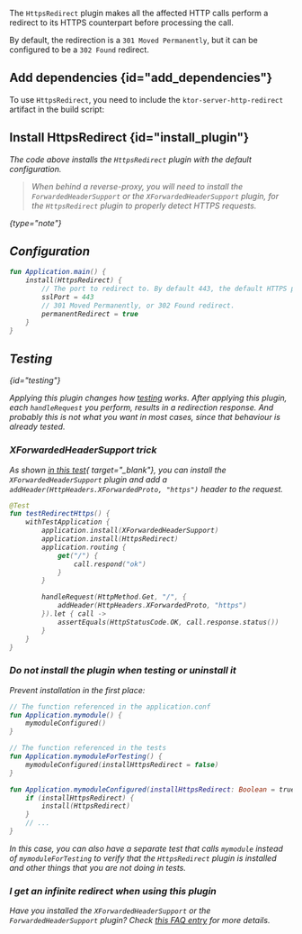 [//]: # (title: HttpsRedirect)

<include src="lib.xml" include-id="outdated_warning"/>

The `HttpsRedirect` plugin makes all the affected HTTP calls perform a redirect to its
HTTPS counterpart before processing the call.

By default, the redirection is a `301 Moved Permanently`,
but it can be configured to be a `302 Found` redirect.

## Add dependencies {id="add_dependencies"}
To use `HttpsRedirect`, you need to include the `ktor-server-http-redirect` artifact in the build script:
<var name="artifact_name" value="ktor-server-http-redirect"/>
<include src="lib.xml" include-id="add_ktor_artifact"/>


## Install HttpsRedirect {id="install_plugin"}

<var name="plugin_name" value="HttpsRedirect"/>
<include src="lib.xml" include-id="install_plugin"/>

The code above installs the `HttpsRedirect` plugin with the default configuration.

>When behind a reverse-proxy, you will need to install the `ForwardedHeaderSupport` or the `XForwardedHeaderSupport`
>plugin, for the `HttpsRedirect` plugin to properly detect HTTPS requests.
>
{type="note"}

## Configuration

```kotlin
fun Application.main() {
    install(HttpsRedirect) {
        // The port to redirect to. By default 443, the default HTTPS port. 
        sslPort = 443
        // 301 Moved Permanently, or 302 Found redirect.
        permanentRedirect = true
    }
}
```

## Testing
{id="testing"}

Applying this plugin changes how [testing](Testing.md) works.
After applying this plugin, each `handleRequest` you perform, results in a redirection response.
And probably this is not what you want in most cases, since that behaviour is already tested.

### XForwardedHeaderSupport trick

As shown [in this test](https://github.com/ktorio/ktor/blob/main/ktor-server/ktor-server-tests/jvm/test/io/ktor/tests/server/plugins/HttpsRedirectPluginTest.kt#L33-L50){ target="_blank"},
you can install the `XForwardedHeaderSupport` plugin and add a `addHeader(HttpHeaders.XForwardedProto, "https")`
header to the request.

```kotlin
@Test
fun testRedirectHttps() {
    withTestApplication {
        application.install(XForwardedHeaderSupport)
        application.install(HttpsRedirect)
        application.routing {
            get("/") {
                call.respond("ok")
            }
        }

        handleRequest(HttpMethod.Get, "/", {
            addHeader(HttpHeaders.XForwardedProto, "https")
        }).let { call ->
            assertEquals(HttpStatusCode.OK, call.response.status())
        }
    }
}
```

### Do not install the plugin when testing or uninstall it

Prevent installation in the first place:

```kotlin
// The function referenced in the application.conf
fun Application.mymodule() {
    mymoduleConfigured()
}

// The function referenced in the tests
fun Application.mymoduleForTesting() {
    mymoduleConfigured(installHttpsRedirect = false)
}

fun Application.mymoduleConfigured(installHttpsRedirect: Boolean = true) {
    if (installHttpsRedirect) {
        install(HttpsRedirect)
    }
    // ...
}
```

In this case, you can also have a separate test that calls `mymodule` instead of `mymoduleForTesting` to verify
that the `HttpsRedirect` plugin is installed and other things that you are not doing in tests.

### I get an infinite redirect when using this plugin

Have you installed the `XForwardedHeaderSupport` or the `ForwardedHeaderSupport` plugin?
Check [this FAQ entry](FAQ.md#infinite-redirect) for more details.